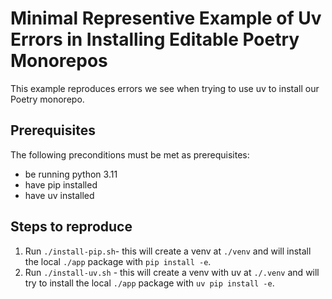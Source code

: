 # Minimal Representive Example of Uv Errors in Installing Editable Poetry Monorepos

This example reproduces errors we see when trying to use uv to install our Poetry monorepo.

## Prerequisites

The following preconditions must be met as prerequisites:
- be running python 3.11
- have pip installed
- have uv installed

## Steps to reproduce

1. Run `./install-pip.sh`- this will create a venv at `./venv` and will install the local `./app` package with `pip install -e`.
2. Run `./install-uv.sh` - this will create a venv with uv at `./.venv` and will try to install the local `./app` package with `uv pip install -e`.
